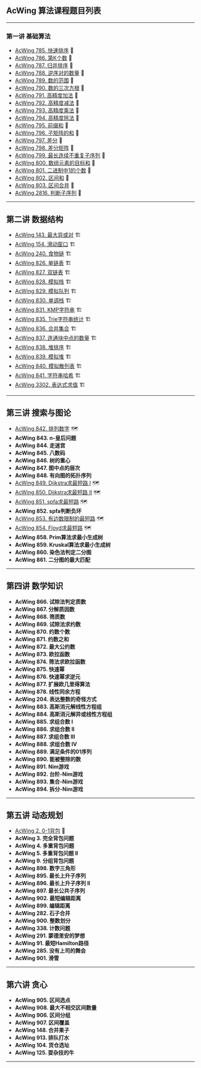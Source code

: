 ## AcWing 算法课程题目列表

---

### 第一讲 基础算法
- [AcWing 785. 快速排序](https://github.com/cherry77-cloud/Rookie2024_03/blob/main/1.%20%E5%9F%BA%E7%A1%80%E7%AE%97%E6%B3%95/AcWing_785.cpp) 🧩
- [AcWing 786. 第K个数](https://github.com/cherry77-cloud/Rookie2024_03/blob/main/1.%20%E5%9F%BA%E7%A1%80%E7%AE%97%E6%B3%95/AcWing_786.cpp) 🧩
- [AcWing 787. 归并排序](https://github.com/cherry77-cloud/Rookie2024_03/blob/main/1.%20%E5%9F%BA%E7%A1%80%E7%AE%97%E6%B3%95/AcWing_787.cpp) 🧩
- [AcWing 788. 逆序对的数量](https://github.com/cherry77-cloud/Rookie2024_03/blob/main/1.%20%E5%9F%BA%E7%A1%80%E7%AE%97%E6%B3%95/AcWing_788.cpp) 🧩
- [AcWing 789. 数的范围](https://github.com/cherry77-cloud/Rookie2024_03/blob/main/1.%20%E5%9F%BA%E7%A1%80%E7%AE%97%E6%B3%95/AcWing_789.cpp) 🧩
- [AcWing 790. 数的三次方根](https://github.com/cherry77-cloud/Rookie2024_03/blob/main/1.%20%E5%9F%BA%E7%A1%80%E7%AE%97%E6%B3%95/AcWing_790.cpp) 🧩
- [AcWing 791. 高精度加法](https://github.com/cherry77-cloud/Rookie2024_03/blob/main/1.%20%E5%9F%BA%E7%A1%80%E7%AE%97%E6%B3%95/AcWing_791.cpp) 🧩
- [AcWing 792. 高精度减法](https://github.com/cherry77-cloud/Rookie2024_03/blob/main/1.%20%E5%9F%BA%E7%A1%80%E7%AE%97%E6%B3%95/AcWing_792.cpp) 🧩
- [AcWing 793. 高精度乘法](https://github.com/cherry77-cloud/Rookie2024_03/blob/main/1.%20%E5%9F%BA%E7%A1%80%E7%AE%97%E6%B3%95/AcWing_793.cpp) 🧩
- [AcWing 794. 高精度除法](https://github.com/cherry77-cloud/Rookie2024_03/blob/main/1.%20%E5%9F%BA%E7%A1%80%E7%AE%97%E6%B3%95/AcWing_794.cpp) 🧩
- [AcWing 795. 前缀和](https://github.com/cherry77-cloud/Rookie2024_03/blob/main/1.%20%E5%9F%BA%E7%A1%80%E7%AE%97%E6%B3%95/AcWing_795.cpp) 🧩
- [AcWing 796. 子矩阵的和](https://github.com/cherry77-cloud/Rookie2024_03/blob/main/1.%20%E5%9F%BA%E7%A1%80%E7%AE%97%E6%B3%95/AcWing_796.cpp) 🧩
- [AcWing 797. 差分](https://github.com/cherry77-cloud/Rookie2024_03/blob/main/1.%20%E5%9F%BA%E7%A1%80%E7%AE%97%E6%B3%95/AcWing_797.cpp) 🧩
- [AcWing 798. 差分矩阵](https://github.com/cherry77-cloud/Rookie2024_03/blob/main/1.%20%E5%9F%BA%E7%A1%80%E7%AE%97%E6%B3%95/AcWing_798.cpp) 🧩
- [AcWing 799. 最长连续不重复子序列](https://github.com/cherry77-cloud/Rookie2024_03/blob/main/1.%20%E5%9F%BA%E7%A1%80%E7%AE%97%E6%B3%95/AcWing_799.cpp) 🧩
- [AcWing 800. 数组元素的目标和](https://github.com/cherry77-cloud/Rookie2024_03/blob/main/1.%20%E5%9F%BA%E7%A1%80%E7%AE%97%E6%B3%95/AcWing_800.cpp) 🧩
- [AcWing 801. 二进制中1的个数](https://github.com/cherry77-cloud/Rookie2024_03/blob/main/1.%20%E5%9F%BA%E7%A1%80%E7%AE%97%E6%B3%95/AcWing_801.cpp) 🧩
- [AcWing 802. 区间和](https://github.com/cherry77-cloud/Rookie2024_03/blob/main/1.%20%E5%9F%BA%E7%A1%80%E7%AE%97%E6%B3%95/AcWing_802.cpp) 🧩
- [AcWing 803. 区间合并](https://github.com/cherry77-cloud/Rookie2024_03/blob/main/1.%20%E5%9F%BA%E7%A1%80%E7%AE%97%E6%B3%95/AcWing_803.cpp) 🧩
- [AcWing 2816. 判断子序列](https://github.com/cherry77-cloud/Rookie2024_03/blob/main/1.%20%E5%9F%BA%E7%A1%80%E7%AE%97%E6%B3%95/AcWing_2816.cpp) 🧩
---

## 第二讲 数据结构
- [AcWing 143. 最大异或对](https://github.com/cherry77-cloud/Rookie2024_03/blob/main/2.%20%E6%95%B0%E6%8D%AE%E7%BB%93%E6%9E%84/AcWing_143.cpp) 🏗️
- [AcWing 154. 滑动窗口](https://github.com/cherry77-cloud/Rookie2024_03/blob/main/2.%20%E6%95%B0%E6%8D%AE%E7%BB%93%E6%9E%84/AcWing_154.cpp) 🏗️
- [AcWing 240. 食物链](https://github.com/cherry77-cloud/Rookie2024_03/blob/main/2.%20%E6%95%B0%E6%8D%AE%E7%BB%93%E6%9E%84/AcWing_240.cpp) 🏗️
- [AcWing 826. 单链表](https://github.com/cherry77-cloud/Rookie2024_03/blob/main/2.%20%E6%95%B0%E6%8D%AE%E7%BB%93%E6%9E%84/AcWing_826.cpp) 🏗️
- [AcWing 827. 双链表](https://github.com/cherry77-cloud/Rookie2024_03/blob/main/2.%20%E6%95%B0%E6%8D%AE%E7%BB%93%E6%9E%84/AcWing_827.cpp) 🏗️
- [AcWing 828. 模拟栈](https://github.com/cherry77-cloud/Rookie2024_03/blob/main/2.%20%E6%95%B0%E6%8D%AE%E7%BB%93%E6%9E%84/AcWing_828.cpp) 🏗️
- [AcWing 829. 模拟队列](https://github.com/cherry77-cloud/Rookie2024_03/blob/main/2.%20%E6%95%B0%E6%8D%AE%E7%BB%93%E6%9E%84/AcWing_829.cpp) 🏗️
- [AcWing 830. 单调栈](https://github.com/cherry77-cloud/Rookie2024_03/blob/main/2.%20%E6%95%B0%E6%8D%AE%E7%BB%93%E6%9E%84/AcWing_830.cpp) 🏗️
- [AcWing 831. KMP字符串](https://github.com/cherry77-cloud/Rookie2024_03/blob/main/2.%20%E6%95%B0%E6%8D%AE%E7%BB%93%E6%9E%84/AcWing_831.cpp) 🏗️
- [AcWing 835. Trie字符串统计](https://github.com/cherry77-cloud/Rookie2024_03/blob/main/2.%20%E6%95%B0%E6%8D%AE%E7%BB%93%E6%9E%84/AcWing_835.cpp) 🏗️
- [AcWing 836. 合并集合](https://github.com/cherry77-cloud/Rookie2024_03/blob/main/2.%20%E6%95%B0%E6%8D%AE%E7%BB%93%E6%9E%84/AcWing_836.cpp) 🏗️
- [AcWing 837. 连通块中点的数量](https://github.com/cherry77-cloud/Rookie2024_03/blob/main/2.%20%E6%95%B0%E6%8D%AE%E7%BB%93%E6%9E%84/AcWing_837.cpp) 🏗️
- [AcWing 838. 堆排序](https://github.com/cherry77-cloud/Rookie2024_03/blob/main/2.%20%E6%95%B0%E6%8D%AE%E7%BB%93%E6%9E%84/AcWing_838.cpp) 🏗️
- [AcWing 839. 模拟堆](https://github.com/cherry77-cloud/Rookie2024_03/blob/main/2.%20%E6%95%B0%E6%8D%AE%E7%BB%93%E6%9E%84/AcWing_839.cpp) 🏗️
- [AcWing 840. 模拟散列表](https://github.com/cherry77-cloud/Rookie2024_03/blob/main/2.%20%E6%95%B0%E6%8D%AE%E7%BB%93%E6%9E%84/AcWing_840.cpp) 🏗️
- [AcWing 841. 字符串哈希](https://github.com/cherry77-cloud/Rookie2024_03/blob/main/2.%20%E6%95%B0%E6%8D%AE%E7%BB%93%E6%9E%84/AcWing_841.cpp) 🏗️
- [AcWing 3302. 表达式求值](https://github.com/cherry77-cloud/Rookie2024_03/blob/main/2.%20%E6%95%B0%E6%8D%AE%E7%BB%93%E6%9E%84/AcWing_3302.cpp) 🏗️
---

## 第三讲 搜索与图论
- [AcWing 842. 排列数字](https://github.com/cherry77-cloud/Rookie2024_03/blob/main/3.%20%E6%90%9C%E7%B4%A2%E4%B8%8E%E5%9B%BE%E8%AE%BA/AcWing_842.cpp) 🗺️
- **AcWing 843. n-皇后问题**
- **AcWing 844. 走迷宫**
- **AcWing 845. 八数码**
- **AcWing 846. 树的重心**
- **AcWing 847. 图中点的层次**
- **AcWing 848. 有向图的拓扑序列**
- [AcWing 849. Dijkstra求最短路 I](https://github.com/cherry77-cloud/Rookie2024_03/blob/main/3.%20%E6%90%9C%E7%B4%A2%E4%B8%8E%E5%9B%BE%E8%AE%BA/AcWing_849.cpp) 🗺️
- [AcWing 850. Dijkstra求最短路 II](https://github.com/cherry77-cloud/Rookie2024_03/blob/main/3.%20%E6%90%9C%E7%B4%A2%E4%B8%8E%E5%9B%BE%E8%AE%BA/AcWing_850.cpp) 🗺️
- [AcWing 851. spfa求最短路](https://github.com/cherry77-cloud/Rookie2024_03/blob/main/3.%20%E6%90%9C%E7%B4%A2%E4%B8%8E%E5%9B%BE%E8%AE%BA/AcWing_851.cpp) 🗺️
- **AcWing 852. spfa判断负环**
- [AcWing 853. 有边数限制的最短路](https://github.com/cherry77-cloud/Rookie2024_03/blob/main/3.%20%E6%90%9C%E7%B4%A2%E4%B8%8E%E5%9B%BE%E8%AE%BA/AcWing_853.cpp) 🗺️
- [AcWing 854. Floyd求最短路](https://github.com/cherry77-cloud/Rookie2024_03/blob/main/3.%20%E6%90%9C%E7%B4%A2%E4%B8%8E%E5%9B%BE%E8%AE%BA/AcWing_854.cpp) 🗺️
- **AcWing 858. Prim算法求最小生成树**
- **AcWing 859. Kruskal算法求最小生成树**
- **AcWing 860. 染色法判定二分图**
- **AcWing 861. 二分图的最大匹配**

---

## 第四讲 数学知识
- **AcWing 866. 试除法判定质数**
- **AcWing 867. 分解质因数**
- **AcWing 868. 筛质数**
- **AcWing 869. 试除法求约数**
- **AcWing 870. 约数个数**
- **AcWing 871. 约数之和**
- **AcWing 872. 最大公约数**
- **AcWing 873. 欧拉函数**
- **AcWing 874. 筛法求欧拉函数**
- **AcWing 875. 快速幂**
- **AcWing 876. 快速幂求逆元**
- **AcWing 877. 扩展欧几里得算法**
- **AcWing 878. 线性同余方程**
- **AcWing 204. 表达整数的奇怪方式**
- **AcWing 883. 高斯消元解线性方程组**
- **AcWing 884. 高斯消元解异或线性方程组**
- **AcWing 885. 求组合数 I**
- **AcWing 886. 求组合数 II**
- **AcWing 887. 求组合数 III**
- **AcWing 888. 求组合数 IV**
- **AcWing 889. 满足条件的01序列**
- **AcWing 890. 能被整除的数**
- **AcWing 891. Nim游戏**
- **AcWing 892. 台阶-Nim游戏**
- **AcWing 893. 集合-Nim游戏**
- **AcWing 894. 拆分-Nim游戏**

---

## 第五讲 动态规划
- [AcWing 2. 0-1背包](https://github.com/cherry77-cloud/Rookie2024_03/blob/main/5.%20%E5%8A%A8%E6%80%81%E8%A7%84%E5%88%92/AcWing_2.cpp) 🎯
- **AcWing 3. 完全背包问题**
- **AcWing 4. 多重背包问题**
- **AcWing 5. 多重背包问题 II**
- **AcWing 9. 分组背包问题**
- **AcWing 898. 数字三角形**
- **AcWing 895. 最长上升子序列**
- **AcWing 896. 最长上升子序列 II**
- **AcWing 897. 最长公共子序列**
- **AcWing 902. 最短编辑距离**
- **AcWing 899. 编辑距离**
- **AcWing 282. 石子合并**
- **AcWing 900. 整数划分**
- **AcWing 338. 计数问题**
- **AcWing 291. 蒙德里安的梦想**
- **AcWing 91. 最短Hamilton路径**
- **AcWing 285. 没有上司的舞会**
- **AcWing 901. 滑雪**

---

## 第六讲 贪心
- **AcWing 905. 区间选点**
- **AcWing 908. 最大不相交区间数量**
- **AcWing 906. 区间分组**
- **AcWing 907. 区间覆盖**
- **AcWing 148. 合并果子**
- **AcWing 913. 排队打水**
- **AcWing 104. 货仓选址**
- **AcWing 125. 耍杂技的牛**

---
